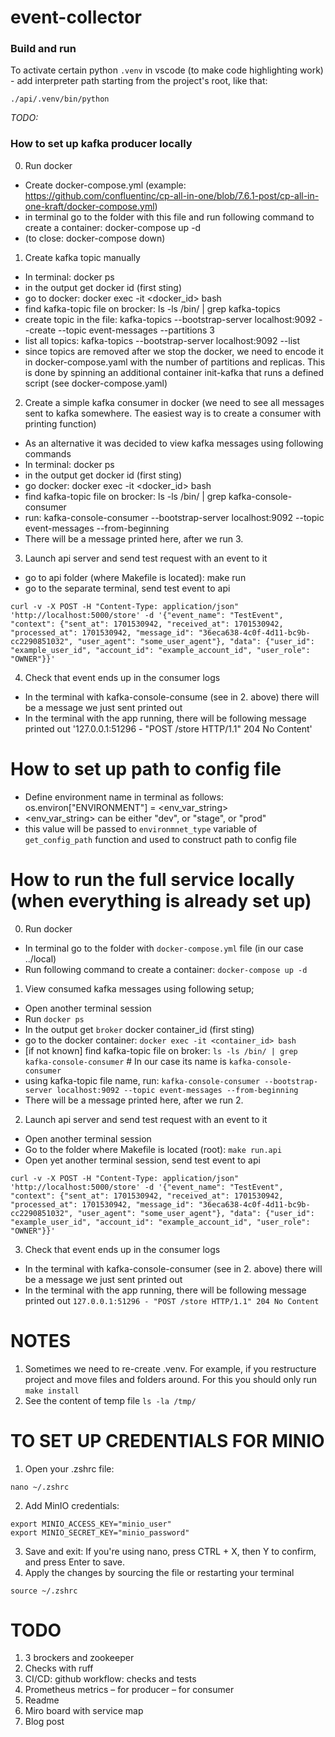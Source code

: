 # event-collector  

### Build and run  

To activate certain python `.venv` in vscode (to make code highlighting work) - add interpreter path starting from the project's root, like that:  
```shell
./api/.venv/bin/python
```  

*TODO:*



### How to set up kafka producer locally
0. Run docker
* Create docker-compose.yml (example: https://github.com/confluentinc/cp-all-in-one/blob/7.6.1-post/cp-all-in-one-kraft/docker-compose.yml)
* in terminal go to the folder with this file and run following command to create a container: docker-compose up -d
* (to close: docker-compose down)
 
1. Create kafka topic manually
* In terminal: docker ps 
* in the output get docker id (first sting)
* go to docker: docker exec -it <docker_id> bash
* find kafka-topic file on brocker: ls -ls /bin/ | grep kafka-topics
* create topic in the file: kafka-topics --bootstrap-server localhost:9092 --create --topic event-messages --partitions 3
* list all topics: kafka-topics --bootstrap-server localhost:9092 --list
* since topics are removed after we stop the docker, we need to encode it in docker-compose.yaml with the number of partitions and replicas. This is done by spinning an additional container init-kafka that runs a defined script (see docker-compose.yaml)


2. Create a simple kafka consumer in docker (we need to see all messages sent to kafka somewhere. The easiest way is to create a consumer with printing function)
* As an alternative it was decided to view kafka messages using following commands
* In terminal: docker ps 
* in the output get docker id (first sting)
* go docker: docker exec -it <docker_id> bash
* find kafka-topic file on brocker: ls -ls /bin/ | grep kafka-console-consumer
* run: kafka-console-consumer --bootstrap-server localhost:9092 --topic event-messages --from-beginning
* There will be a message printed here, after we run 3.


3. Launch api server and send test request with an event to it
* go to api folder (where Makefile is located): make run
* go to the separate terminal, send test event to api
```shell
curl -v -X POST -H "Content-Type: application/json" 'http://localhost:5000/store' -d '{"event_name": "TestEvent", "context": {"sent_at": 1701530942, "received_at": 1701530942, "processed_at": 1701530942, "message_id": "36eca638-4c0f-4d11-bc9b-cc2290851032", "user_agent": "some_user_agent"}, "data": {"user_id": "example_user_id", "account_id": "example_account_id", "user_role": "OWNER"}}'
```  

4. Check that event ends up in the consumer logs
* In the terminal with kafka-console-consume (see in 2. above) there will be a message we just sent printed out
* In the terminal with the app running, there will be following message printed out '127.0.0.1:51296 - "POST /store HTTP/1.1" 204 No Content'

# How to set up path to config file
* Define environment name in terminal as follows: os.environ["ENVIRONMENT"] = <env_var_string>
* <env_var_string> can be either "dev", or "stage", or "prod"
* this value will be passed to `environmnet_type` variable of `get_config_path` function and used to construct path to config file

# How to run the full service locally (when everything is already set up)
0. Run docker
* In terminal go to the folder with `docker-compose.yml` file (in our case ../local)
* Run following command to create a container: `docker-compose up -d`

1. View consumed kafka messages using following setup;
* Open another terminal session
* Run `docker ps`
* In the output get `broker` docker container_id (first sting)
* go to the docker container: `docker exec -it <container_id> bash`
* [if not known] find kafka-topic file on broker: `ls -ls /bin/ | grep kafka-console-consumer` # In our case its name is `kafka-console-consumer`
* using kafka-topic file name, run: `kafka-console-consumer --bootstrap-server localhost:9092 --topic event-messages --from-beginning`
* There will be a message printed here, after we run 2.

2. Launch api server and send test request with an event to it
* Open another terminal session
* Go to the folder where Makefile is located (root): `make run.api`
* Open yet another terminal session, send test event to api
```shell
curl -v -X POST -H "Content-Type: application/json" 'http://localhost:5000/store' -d '{"event_name": "TestEvent", "context": {"sent_at": 1701530942, "received_at": 1701530942, "processed_at": 1701530942, "message_id": "36eca638-4c0f-4d11-bc9b-cc2290851032", "user_agent": "some_user_agent"}, "data": {"user_id": "example_user_id", "account_id": "example_account_id", "user_role": "OWNER"}}'
```  

3. Check that event ends up in the consumer logs
* In the terminal with kafka-console-consumer (see in 2. above) there will be a message we just sent printed out
* In the terminal with the app running, there will be following message printed out `127.0.0.1:51296 - "POST /store HTTP/1.1" 204 No Content`


# NOTES
1. Sometimes we need to re-create .venv. For example, if you restructure project and move files and folders around. For this you should only run `make install`
2. See the content of temp file `ls -la /tmp/`


# TO SET UP CREDENTIALS FOR MINIO 
1. Open your .zshrc file:
```
nano ~/.zshrc
```
2. Add MinIO credentials:
```
export MINIO_ACCESS_KEY="minio_user"
export MINIO_SECRET_KEY="minio_password"
```
3. Save and exit: If you're using nano, press CTRL + X, then Y to confirm, and press Enter to save.
4. Apply the changes by sourcing the file or restarting your terminal
```
source ~/.zshrc
```

# TODO
1. 3 brockers and zookeeper
2. Checks with ruff
3. CI/CD: github workflow: checks and tests
4. Prometheus metrics
– for producer
– for consumer
5. Readme
6. Miro board with service map
7. Blog post